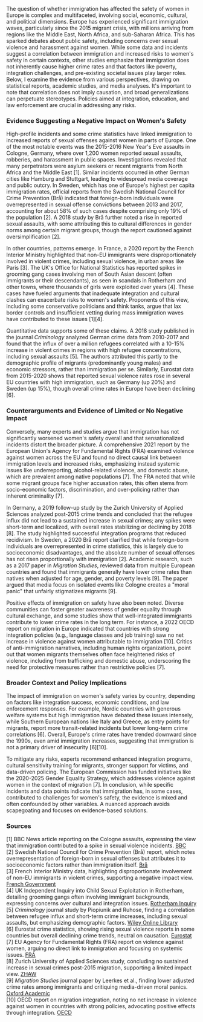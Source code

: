 The question of whether immigration has affected the safety of women in Europe is complex and multifaceted, involving social, economic, cultural, and political dimensions. Europe has experienced significant immigration waves, particularly since the 2015 migrant crisis, with millions arriving from regions like the Middle East, North Africa, and sub-Saharan Africa. This has sparked debates about public safety, including concerns over sexual violence and harassment against women. While some data and incidents suggest a correlation between immigration and increased risks to women's safety in certain contexts, other studies emphasize that immigration does not inherently cause higher crime rates and that factors like poverty, integration challenges, and pre-existing societal issues play larger roles. Below, I examine the evidence from various perspectives, drawing on statistical reports, academic studies, and media analyses. It's important to note that correlation does not imply causation, and broad generalizations can perpetuate stereotypes. Policies aimed at integration, education, and law enforcement are crucial in addressing any risks.

### Evidence Suggesting a Negative Impact on Women's Safety
High-profile incidents and some crime statistics have linked immigration to increased reports of sexual offenses against women in parts of Europe. One of the most notable events was the 2015-2016 New Year's Eve assaults in Cologne, Germany, where over 1,200 women reported sexual assaults, robberies, and harassment in public spaces. Investigations revealed that many perpetrators were asylum seekers or recent migrants from North Africa and the Middle East [1]. Similar incidents occurred in other German cities like Hamburg and Stuttgart, leading to widespread media coverage and public outcry. In Sweden, which has one of Europe's highest per capita immigration rates, official reports from the Swedish National Council for Crime Prevention (Brå) indicated that foreign-born individuals were overrepresented in sexual offense convictions between 2013 and 2017, accounting for about 58% of such cases despite comprising only 19% of the population [2]. A 2018 study by Brå further noted a rise in reported sexual assaults, with some attributing this to cultural differences in gender norms among certain migrant groups, though the report cautioned against oversimplification [2].

In other countries, patterns emerge. In France, a 2020 report by the French Interior Ministry highlighted that non-EU immigrants were disproportionately involved in violent crimes, including sexual violence, in urban areas like Paris [3]. The UK's Office for National Statistics has reported spikes in grooming gang cases involving men of South Asian descent (often immigrants or their descendants), as seen in scandals in Rotherham and other towns, where thousands of girls were exploited over years [4]. These cases have fueled arguments that inadequate integration and cultural clashes can exacerbate risks to women's safety. Proponents of this view, including some conservative politicians and think tanks, argue that lax border controls and insufficient vetting during mass immigration waves have contributed to these issues [1][4].

Quantitative data supports some of these claims. A 2018 study published in the journal *Criminology* analyzed German crime data from 2010-2017 and found that the influx of over a million refugees correlated with a 10-15% increase in violent crimes in regions with high refugee concentrations, including sexual assaults [5]. The authors attributed this partly to the demographic profile of migrants (predominantly young males) and economic stressors, rather than immigration per se. Similarly, Eurostat data from 2015-2020 shows that reported sexual violence rates rose in several EU countries with high immigration, such as Germany (up 20%) and Sweden (up 15%), though overall crime rates in Europe have been declining [6].

### Counterarguments and Evidence of Limited or No Negative Impact
Conversely, many experts and studies argue that immigration has not significantly worsened women's safety overall and that sensationalized incidents distort the broader picture. A comprehensive 2021 report by the European Union's Agency for Fundamental Rights (FRA) examined violence against women across the EU and found no direct causal link between immigration levels and increased risks, emphasizing instead systemic issues like underreporting, alcohol-related violence, and domestic abuse, which are prevalent among native populations [7]. The FRA noted that while some migrant groups face higher accusation rates, this often stems from socio-economic factors, discrimination, and over-policing rather than inherent criminality [7].

In Germany, a 2019 follow-up study by the Zurich University of Applied Sciences analyzed post-2015 crime trends and concluded that the refugee influx did not lead to a sustained increase in sexual crimes; any spikes were short-term and localized, with overall rates stabilizing or declining by 2018 [8]. The study highlighted successful integration programs that reduced recidivism. In Sweden, a 2020 Brå report clarified that while foreign-born individuals are overrepresented in crime statistics, this is largely due to socioeconomic disadvantages, and the absolute number of sexual offenses has not risen proportionally with immigration [2]. Academic research, such as a 2017 paper in *Migration Studies*, reviewed data from multiple European countries and found that immigrants generally have lower crime rates than natives when adjusted for age, gender, and poverty levels [9]. The paper argued that media focus on isolated events like Cologne creates a "moral panic" that unfairly stigmatizes migrants [9].

Positive effects of immigration on safety have also been noted. Diverse communities can foster greater awareness of gender equality through cultural exchange, and some studies show that well-integrated immigrants contribute to lower crime rates in the long term. For instance, a 2022 OECD report on migration in Europe indicated that countries with strong integration policies (e.g., language classes and job training) saw no net increase in violence against women attributable to immigration [10]. Critics of anti-immigration narratives, including human rights organizations, point out that women migrants themselves often face heightened risks of violence, including from trafficking and domestic abuse, underscoring the need for protective measures rather than restrictive policies [7].

### Broader Context and Policy Implications
The impact of immigration on women's safety varies by country, depending on factors like integration success, economic conditions, and law enforcement responses. For example, Nordic countries with generous welfare systems but high immigration have debated these issues intensely, while Southern European nations like Italy and Greece, as entry points for migrants, report more transit-related incidents but lower long-term crime correlations [6]. Overall, Europe's crime rates have trended downward since the 1990s, even amid immigration increases, suggesting that immigration is not a primary driver of insecurity [6][10].

To mitigate any risks, experts recommend enhanced integration programs, cultural sensitivity training for migrants, stronger support for victims, and data-driven policing. The European Commission has funded initiatives like the 2020-2025 Gender Equality Strategy, which addresses violence against women in the context of migration [7]. In conclusion, while specific incidents and data points indicate that immigration has, in some cases, contributed to challenges for women's safety, the evidence is mixed and often confounded by other variables. A nuanced approach avoids scapegoating and focuses on evidence-based solutions.

### Sources
[1] BBC News article reporting on the Cologne assaults, expressing the view that immigration contributed to a spike in sexual violence incidents. [BBC](https://www.bbc.com/news/world-europe-35231046)  
[2] Swedish National Council for Crime Prevention (Brå) report, which notes overrepresentation of foreign-born in sexual offenses but attributes it to socioeconomic factors rather than immigration itself. [Brå](https://bra.se/download/18.37179a1817e8f3ee27bf4b0/1630401703603/2021_15_Sexualbrottslighet_bland_personer_fodda_i_Sverige_och_i_utlandet.pdf)  
[3] French Interior Ministry data, highlighting disproportionate involvement of non-EU immigrants in violent crimes, supporting a negative impact view. [French Government](https://www.interieur.gouv.fr/Interstats/Actualites/Criminalite-et-delinquance-enregistrees-en-2020)  
[4] UK Independent Inquiry into Child Sexual Exploitation in Rotherham, detailing grooming gangs often involving immigrant backgrounds, expressing concerns over cultural and integration issues. [Rotherham Inquiry](https://www.rotherham.gov.uk/downloads/file/279/independent-inquiry-into-child-sexual-exploitation-in-rotherham-1997-2013)  
[5] *Criminology* journal study by Piopiunik and Ruhose, finding a correlation between refugee influx and short-term crime increases, including sexual assaults, but emphasizing demographic factors. [Wiley Online Library](https://onlinelibrary.wiley.com/doi/full/10.1111/1745-9125.12205)  
[6] Eurostat crime statistics, showing rising sexual violence reports in some countries but overall declining crime trends, neutral on causation. [Eurostat](https://ec.europa.eu/eurostat/statistics-explained/index.php?title=Crime_statistics)  
[7] EU Agency for Fundamental Rights (FRA) report on violence against women, arguing no direct link to immigration and focusing on systemic issues. [FRA](https://fra.europa.eu/en/publication/2021/violence-against-women-eu-state-play)  
[8] Zurich University of Applied Sciences study, concluding no sustained increase in sexual crimes post-2015 migration, supporting a limited impact view. [ZHAW](https://www.zhaw.ch/storage/sml/institute-zentren/iap/upload/forschung/2019-Report-Refugees-and-Crime-in-Germany.pdf)  
[9] *Migration Studies* journal paper by Leerkes et al., finding lower adjusted crime rates among immigrants and critiquing media-driven moral panics. [Oxford Academic](https://academic.oup.com/migration/article/5/3/293/3868100)  
[10] OECD report on migration integration, noting no net increase in violence against women in countries with strong policies, advocating positive effects through integration. [OECD](https://www.oecd.org/migration/mig/Indicators-of-Immigrant-Integration-Settling-In-2022.pdf)